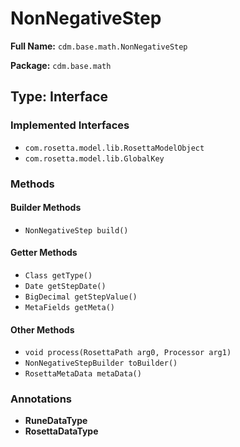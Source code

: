 # NonNegativeStep

**Full Name:** `cdm.base.math.NonNegativeStep`

**Package:** `cdm.base.math`

## Type: Interface

### Implemented Interfaces

- `com.rosetta.model.lib.RosettaModelObject`
- `com.rosetta.model.lib.GlobalKey`

### Methods

#### Builder Methods

- `NonNegativeStep build()`

#### Getter Methods

- `Class getType()`
- `Date getStepDate()`
- `BigDecimal getStepValue()`
- `MetaFields getMeta()`

#### Other Methods

- `void process(RosettaPath arg0, Processor arg1)`
- `NonNegativeStepBuilder toBuilder()`
- `RosettaMetaData metaData()`

### Annotations

- **RuneDataType**
- **RosettaDataType**

